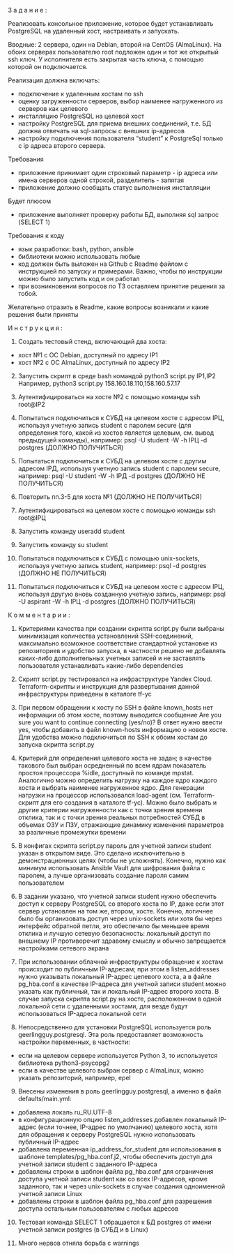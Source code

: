 З а д а н и е :

Реализовать консольное приложение, которое будет устанавливать PostgreSQL на удаленный хост, настраивать и запускать.

Вводные: 2 сервера, один на Debian, второй на CentOS (AlmaLinux). На обоих серверах пользователю root подложен один и тот же открытый ssh ключ. У исполнителя есть закрытая часть ключа, с помощью которой он подключается.

Реализация должна включать:

- подключение к удаленным хостам по ssh
- оценку загруженности серверов, выбор наименее нагруженного из серверов как целевого
- инсталляцию PostgreSQL на целевой хост
- настройку PostgreSQL для приема внешних соединений, т.е. БД должна отвечать на sql-запросы с внешних ip-адресов
- настройку подключения пользователя “student” к PostgreSql только с ip адреса второго сервера.

Требования

- приложение принимает один строковый параметр - ip адреса или имена серверов одной строкой, разделитель - запятая
- приложение должно сообщать статус выполнения инсталляции

Будет плюсом

- приложение выполняет проверку работы БД, выполняя sql запрос (SELECT 1)

Требования к коду

- язык разработки: bash, python, ansible
- библиотеки можно использовать любые
- код должен быть выложен на Github с Readme файлом с инструкцией по запуску и примерами. Важно, чтобы по инструкции можно было запустить код и он работал
- при возникновении вопросов по ТЗ оставляем принятие решения за тобой.

Желательно отразить в Readme, какие вопросы возникали и какие решения были приняты



И н с т р у к ц и я :

1. Создать тестовый стенд, включающий два хоста:
- хост №1 с ОС Debian, доступный по адресу IP1
- хост №2 с ОС AlmaLinux, доступный по адресу IP2

2. Запустить скрипт в среде bash командой
python3 script.py IP1,IP2
Например,
python3 script.py 158.160.18.110,158.160.57.17

3. Аутентифицироваться на хосте №2 с помощью команды
ssh root@IP2

4. Попытаться подключиться к СУБД на целевом хосте с адресом IPЦ, используя учетную запись student с паролем secure (для определения того, какой из хостов является целевым, см. вывод предыдущей команды), например:
psql -U student -W -h IPЦ -d postgres
 (ДОЛЖНО ПОЛУЧИТЬСЯ)

5. Попытаться подключиться к СУБД на целевом хосте с другим адресом IPД, используя учетную запись student с паролем secure, например:
psql -U student -W -h IPД -d postgres
 (ДОЛЖНО НЕ ПОЛУЧИТЬСЯ)

6. Повторить пп.3-5 для хоста №1 (ДОЛЖНО НЕ ПОЛУЧИТЬСЯ)

7. Аутентифицироваться на целевом хосте с помощью команды
ssh root@IPЦ

8. Запустить команду
useradd student

9. Запустить команду
su student

10. Попытаться подключиться к СУБД c помощью unix-sockets, используя учетную запись student, например:
psql -d postgres
 (ДОЛЖНО НЕ ПОЛУЧИТЬСЯ)

11. Попытаться подключиться к СУБД на целевом хосте с адресом IPЦ, используя другую вновь созданную учетную запись, например:
psql -U aspirant -W -h IPЦ -d postgres
 (ДОЛЖНО ПОЛУЧИТЬСЯ)



К о м м е н т а р и и :

1. Критериями качества при создании скрипта script.py были выбраны минимизация количества установлений SSH-соединений, максимально возможное соответствие стандартной установке из репозиториев и удобство запуска, в частности решено не добавлять каких-либо дополнительных учетных записей и не заставлять пользователя устанавливать какие-либо dependencies

2. Скрипт script.py тестировался на инфраструктуре Yandex Cloud. Terraform-скрипты и инструкция для развертывания данной инфраструктуры приведены в каталоге tf-yc

3. При первом обращении к хосту по SSH в файле known_hosts нет информации об этом хосте, поэтому выводится сообщение
Are you sure you want to continue connecting (yes/no)?
В ответ нужно ввести yes, чтобы добавить в файл known-hosts информацию о новом хосте. Для удобства можно подключиться по SSH к обоим хостам до запуска скрипта script.py

4. Критерий для определения целевого хоста не задан; в качестве такового был выбран осредненный по всем ядрам показатель простоя процессора %idle, доступный по команде mpstat. Аналогично можно определить нагрузку на каждое ядро каждого хоста и выбрать наименее нагруженное ядро. Для генерации нагрузки на процессор использовался load-agent (см. Terraform-скрипт для его создания в каталоге tf-yc). Можно было выбрать и другие критерии нагруженности как с точки зрения времени отклика, так и с точки зрения реальных потребностей СУБД в объемах ОЗУ и ПЗУ, отражающие динамику изменения параметров за различные промежутки времени

5. В конфигах скрипта script.py пароль для учетной записи student указан в открытом виде. Это сделано исключительно в демонстрационных целях (чтобы не усложнять). Конечно, нужно как минимум использовать Ansible Vault для шифрования файла с паролем, а лучше организовать создание пароля самим пользователем

6. В задании указано, что учетной записи student нужно обеспечить доступ к серверу PostgreSQL со второго хоста по IP, даже если этот сервер установлен на том же, втором, хосте. Конечно, логичнее было бы организовать доступ через unix-sockets или хотя бы через интерфейс обратной петли, это обеспечило бы меньшее время отклика и лучшую сетевую безопасность: локальный доступ по внешнему IP противоречит здравому смыслу и обычно запрещается настройками сетевого экрана

7. При использовании облачной инфраструктуры обращение к хостам происходит по публичным IP-адресам; при этом в listen_addresses нужно указывать локальный IP-адрес целевого хоста, а в файле pg_hba.conf в качестве IP-адреса для учетной записи student можно указать как публичный, так и локальный IP-адрес второго хоста. В случае запуска скрипта script.py на хосте, расположенном в одной локальной сети с удаленными хостами, для везде будут использоваться IP-адреса локальной сети

8. Непосредственно для установки PostgreSQL используется роль geerlingguy.postgresql. Эта роль предоставляет возможность настройки переменных, в частности:
- если на целевом сервере используется Python 3, то используется библиотека python3-psycopg2
- если в качестве целевого выбран сервер с AlmaLinux, можно указать репозиторий, например, epel

9. Внесены изменения в роль geerlingguy.postgresql, а именно в файл defaults/main.yml:
- добавлена локаль ru_RU.UTF-8
- в конфигурационную опцию listen_addresses добавлен локальный IP-адрес (если точнее, IP-адрес по умолчанию) целевого хоста, хотя для обращения к серверу PostgreSQL нужно использовать публичный IP-адрес
- добавлена переменная ip_address_for_student для использования в шаблоне templates/pg_hba.conf.j2, чтобы обеспечить доступ для учетной записи student с заданного IP-адреса
- добавлены строки в шаблон файла pg_hba.conf для ограничения доступа учетной записи student как со всех IP-адресов, кроме заданного, так и через unix-sockets в случае создания одноименной учетной записи Linux
- добавлены строки в шаблон файла pg_hba.conf для разрешения доступа остальным пользователям с любых адресов

10. Тестовая команда SELECT 1 обращается к БД postgres от имени учетной записи postgres (в СУБД и в Linux)

11. Много нервов отняла борьба с warnings